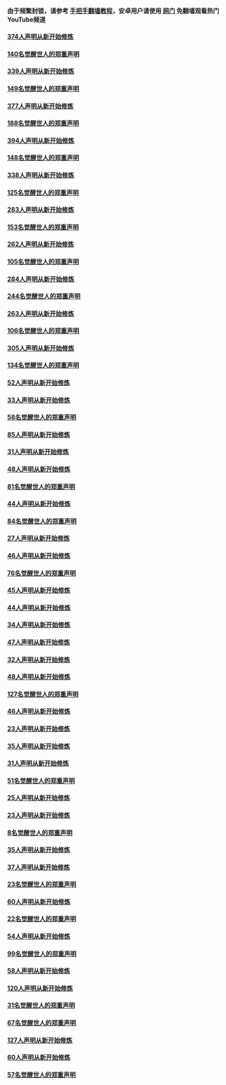 #### 由于频繁封锁，请参考 [手把手翻墙教程](https://github.com/gfw-breaker/guides/wiki/)，安卓用户请使用 [网门](https://github.com/gfw-breaker/nogfw/blob/master/dl.md?t=05212200) 免翻墙观看热门YouTube频道 

#### [374人声明从新开始修炼](../pages/91/425811.md?t=05212200) 

#### [140名觉醒世人的郑重声明](../pages/91/425810.md?t=05212200) 

#### [339人声明从新开始修炼](../pages/91/425690.md?t=05212200) 

#### [149名觉醒世人的郑重声明](../pages/91/425689.md?t=05212200) 

#### [377人声明从新开始修炼](../pages/91/424867.md?t=05212200) 

#### [188名觉醒世人的郑重声明](../pages/91/424866.md?t=05212200) 

#### [394人声明从新开始修炼](../pages/91/423914.md?t=05212200) 

#### [148名觉醒世人的郑重声明](../pages/91/423913.md?t=05212200) 

#### [338人声明从新开始修炼](../pages/91/423540.md?t=05212200) 

#### [125名觉醒世人的郑重声明](../pages/91/423539.md?t=05212200) 

#### [283人声明从新开始修炼](../pages/91/423296.md?t=05212200) 

#### [153名觉醒世人的郑重声明](../pages/91/423295.md?t=05212200) 

#### [262人声明从新开始修炼](../pages/91/423004.md?t=05212200) 

#### [105名觉醒世人的郑重声明](../pages/91/423003.md?t=05212200) 

#### [284人声明从新开始修炼](../pages/91/422707.md?t=05212200) 

#### [244名觉醒世人的郑重声明](../pages/91/422706.md?t=05212200) 

#### [263人声明从新开始修炼](../pages/91/422553.md?t=05212200) 

#### [106名觉醒世人的郑重声明](../pages/91/422552.md?t=05212200) 

#### [305人声明从新开始修炼](../pages/91/422153.md?t=05212200) 

#### [134名觉醒世人的郑重声明](../pages/91/422152.md?t=05212200) 

#### [52人声明从新开始修炼](../pages/91/421846.md?t=05212200) 

#### [33人声明从新开始修炼](../pages/91/421804.md?t=05212200) 

#### [58名觉醒世人的郑重声明](../pages/91/421845.md?t=05212200) 

#### [85人声明从新开始修炼](../pages/91/421769.md?t=05212200) 

#### [31人声明从新开始修炼](../pages/91/421763.md?t=05212200) 

#### [48人声明从新开始修炼](../pages/91/421605.md?t=05212200) 

#### [81名觉醒世人的郑重声明](../pages/91/421656.md?t=05212200) 

#### [44人声明从新开始修炼](../pages/91/421544.md?t=05212200) 

#### [84名觉醒世人的郑重声明](../pages/91/421543.md?t=05212200) 

#### [27人声明从新开始修炼](../pages/91/421465.md?t=05212200) 

#### [46人声明从新开始修炼](../pages/91/421454.md?t=05212200) 

#### [76名觉醒世人的郑重声明](../pages/91/421453.md?t=05212200) 

#### [45人声明从新开始修炼](../pages/91/421452.md?t=05212200) 

#### [44人声明从新开始修炼](../pages/91/421422.md?t=05212200) 

#### [34人声明从新开始修炼](../pages/91/421322.md?t=05212200) 

#### [47人声明从新开始修炼](../pages/91/421264.md?t=05212200) 

#### [32人声明从新开始修炼](../pages/91/421225.md?t=05212200) 

#### [48人声明从新开始修炼](../pages/91/421202.md?t=05212200) 

#### [127名觉醒世人的郑重声明](../pages/91/421224.md?t=05212200) 

#### [46人声明从新开始修炼](../pages/91/421203.md?t=05212200) 

#### [23人声明从新开始修炼](../pages/91/421138.md?t=05212200) 

#### [35人声明从新开始修炼](../pages/91/421122.md?t=05212200) 

#### [31人声明从新开始修炼](../pages/91/421081.md?t=05212200) 

#### [51名觉醒世人的郑重声明](../pages/91/421080.md?t=05212200) 

#### [25人声明从新开始修炼](../pages/91/421020.md?t=05212200) 

#### [23人声明从新开始修炼](../pages/91/420884.md?t=05212200) 

#### [8名觉醒世人的郑重声明](../pages/91/420883.md?t=05212200) 

#### [35人声明从新开始修炼](../pages/91/420809.md?t=05212200) 

#### [37人声明从新开始修炼](../pages/91/420766.md?t=05212200) 

#### [23名觉醒世人的郑重声明](../pages/91/420765.md?t=05212200) 

#### [60人声明从新开始修炼](../pages/91/420727.md?t=05212200) 

#### [22名觉醒世人的郑重声明](../pages/91/420726.md?t=05212200) 

#### [54人声明从新开始修炼](../pages/91/420529.md?t=05212200) 

#### [99名觉醒世人的郑重声明](../pages/91/420528.md?t=05212200) 

#### [58人声明从新开始修炼](../pages/91/420198.md?t=05212200) 

#### [120人声明从新开始修炼](../pages/91/420141.md?t=05212200) 

#### [31名觉醒世人的郑重声明](../pages/91/420197.md?t=05212200) 

#### [67名觉醒世人的郑重声明](../pages/91/420140.md?t=05212200) 

#### [127人声明从新开始修炼](../pages/91/420082.md?t=05212200) 

#### [60人声明从新开始修炼](../pages/91/420081.md?t=05212200) 

#### [57名觉醒世人的郑重声明](../pages/91/420080.md?t=05212200) 

